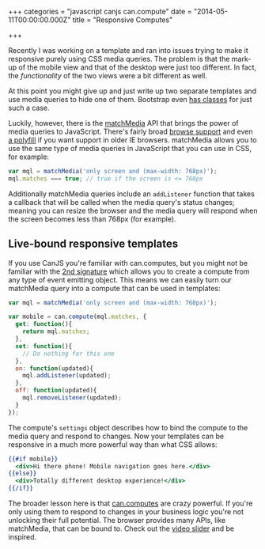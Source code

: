 +++
categories = "javascript canjs can.compute"
date = "2014-05-11T00:00:00.000Z"
title = "Responsive Computes"

+++


Recently I was working on a template and ran into issues trying to make it responsive purely using CSS media queries. The problem is that the mark-up of the mobile view and that of the desktop were just too different. In fact, the *functionality* of the two views were a bit different as well.

At this point you might give up and just write up two separate templates and use media queries to hide one of them. Bootstrap even [has classes](http://getbootstrap.com/css/#responsive-utilities-classes) for just such a case.

Luckily, however, there is the [matchMedia](https://developer.mozilla.org/en-US/docs/Web/API/Window.matchMedia) API that brings the power of media queries to JavaScript. There's fairly broad [browse support](http://caniuse.com/#feat=matchmedia) and even [a polyfill](https://github.com/weblinc/media-match/blob/master/media.match.js) if you want support in older IE browsers. matchMedia allows you to use the same type of media queries in JavaScript that you can use in CSS, for example:

```javascript
var mql = matchMedia('only screen and (max-width: 768px)');
mql.matches === true; // true if the screen is <= 768px
```

Additionally matchMedia queries include an `addListener` function that takes a callback that will be called when the media query's status changes; meaning you can resize the browser and the media query will respond when the screen becomes less than 768px (for example).

## Live-bound responsive templates

If you use CanJS you're familiar with can.computes, but you might not be familiar with the [2nd signature](http://canjs.com/docs/can.compute.html#sig_can_compute_initialValue__settings__) which allows you to create a compute from any type of event emitting object. This means we can easily turn our matchMedia query into a compute that can be used in templates:

```javascript
var mql = matchMedia('only screen and (max-width: 768px)');

var mobile = can.compute(mql.matches, {
  get: function(){
    return mql.matches;
  },
  set: function(){
    // Do nothing for this one
  },
  on: function(updated){
    mql.addListener(updated);
  },
  off: function(updated){
    mql.removeListener(updated);
  }
});
```

The compute's `settings` object describes how to bind the compute to the media query and respond to changes. Now your templates can be responsive in a much more powerful way than what CSS allows:

```handlebars
{{#if mobile}}
  <div>Hi there phone! Mobile navigation goes here.</div>
{{else}}
  <div>Totally different desktop experience!</div>
{{/if}}
```

The broader lesson here is that [can.computes](http://canjs.com/docs/can.compute.html) are crazy powerful. If you're only using them to respond to changes in your business logic you're not unlocking their full potential. The browser provides many APIs, like matchMedia, that can be bound to. Check out the [video slider](http://bitovi.com/blog/2013/04/weekly-widget-compute-slider.html) and be inspired.
